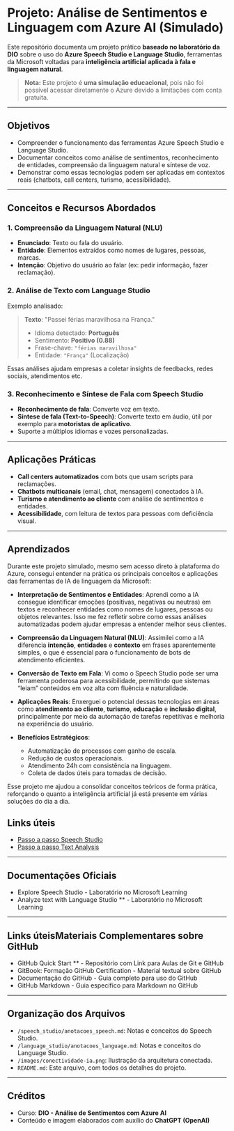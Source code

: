 # Projeto: Análise de Sentimentos e Linguagem com Azure AI (Simulado)

Este repositório documenta um projeto prático **baseado no laboratório da DIO** sobre o uso do **Azure Speech Studio e Language Studio**, ferramentas da Microsoft voltadas para **inteligência artificial aplicada à fala e linguagem natural**.

> **Nota:** Este projeto é **uma simulação educacional**, pois não foi possível acessar diretamente o Azure devido a limitações com conta gratuita.

---

## Objetivos

- Compreender o funcionamento das ferramentas Azure Speech Studio e Language Studio.
- Documentar conceitos como análise de sentimentos, reconhecimento de entidades, compreensão da linguagem natural e síntese de voz.
- Demonstrar como essas tecnologias podem ser aplicadas em contextos reais (chatbots, call centers, turismo, acessibilidade).

---

## Conceitos e Recursos Abordados

### 1. **Compreensão da Linguagem Natural (NLU)**
- **Enunciado**: Texto ou fala do usuário.
- **Entidade**: Elementos extraídos como nomes de lugares, pessoas, marcas.
- **Intenção**: Objetivo do usuário ao falar (ex: pedir informação, fazer reclamação).

### 2. **Análise de Texto com Language Studio**
Exemplo analisado:
> **Texto**: "Passei férias maravilhosa na França."  
> - Idioma detectado: **Português**  
> - Sentimento: **Positivo (0.88)**  
> - Frase-chave: `"férias maravilhosa"`  
> - Entidade: `"França"` (Localização)  

Essas análises ajudam empresas a coletar insights de feedbacks, redes sociais, atendimentos etc.

### 3. **Reconhecimento e Síntese de Fala com Speech Studio**
- **Reconhecimento de fala**: Converte voz em texto.
- **Síntese de fala (Text-to-Speech)**: Converte texto em áudio, útil por exemplo para **motoristas de aplicativo**.
- Suporte a múltiplos idiomas e vozes personalizadas.

---

## Aplicações Práticas

- **Call centers automatizados** com bots que usam scripts para reclamações.
- **Chatbots multicanais** (email, chat, mensagem) conectados à IA.
- **Turismo e atendimento ao cliente** com análise de sentimentos e entidades.
- **Acessibilidade**, com leitura de textos para pessoas com deficiência visual.


---

## Aprendizados

Durante este projeto simulado, mesmo sem acesso direto à plataforma do Azure, consegui entender na prática os principais conceitos e aplicações das ferramentas de IA de linguagem da Microsoft:

- **Interpretação de Sentimentos e Entidades**: Aprendi como a IA consegue identificar emoções (positivas, negativas ou neutras) em textos e reconhecer entidades como nomes de lugares, pessoas ou objetos relevantes. Isso me fez refletir sobre como essas análises automatizadas podem ajudar empresas a entender melhor seus clientes.

- **Compreensão da Linguagem Natural (NLU)**: Assimilei como a IA diferencia **intenção**, **entidades** e **contexto** em frases aparentemente simples, o que é essencial para o funcionamento de bots de atendimento eficientes.

- **Conversão de Texto em Fala**: Vi como o Speech Studio pode ser uma ferramenta poderosa para acessibilidade, permitindo que sistemas “leiam” conteúdos em voz alta com fluência e naturalidade.

- **Aplicações Reais**: Enxerguei o potencial dessas tecnologias em áreas como **atendimento ao cliente**, **turismo**, **educação** e **inclusão digital**, principalmente por meio da automação de tarefas repetitivas e melhoria na experiência do usuário.

- **Benefícios Estratégicos**:
  - Automatização de processos com ganho de escala.
  - Redução de custos operacionais.
  - Atendimento 24h com consistência na linguagem.
  - Coleta de dados úteis para tomadas de decisão.

Esse projeto me ajudou a consolidar conceitos teóricos de forma prática, reforçando o quanto a inteligência artificial já está presente em várias soluções do dia a dia.


## Links úteis

- [Passo a passo Speech Studio](http://aka.ms/ai900-speech)  
- [Passo a passo Text Analysis](http://aka.ms/ai900-text-analysis)

---

## Documentações Oficiais 

- Explore Speech Studio - Laboratório no Microsoft Learning
- Analyze text with Language Studio ** - Laboratório no Microsoft Learning

---

## Links úteisMateriais Complementares sobre GitHub 

- GitHub Quick Start ** - Repositório com Link para Aulas de Git e GitHub 
- GitBook: Formação GitHub Certification - Material textual sobre GitHub
- Documentação do GitHub - Guia completo para uso do GitHub 
- GitHub Markdown - Guia específico para Markdown no GitHub 

---

## Organização dos Arquivos

- `/speech_studio/anotacoes_speech.md`: Notas e conceitos do Speech Studio.
- `/language_studio/anotacoes_language.md`: Notas e conceitos do Language Studio.
- `/images/conectividade-ia.png`: Ilustração da arquitetura conectada.
- `README.md`: Este arquivo, com todos os detalhes do projeto.

---

## Créditos

- Curso: **DIO - Análise de Sentimentos com Azure AI**
- Conteúdo e imagem elaborados com auxílio do **ChatGPT (OpenAI)**
